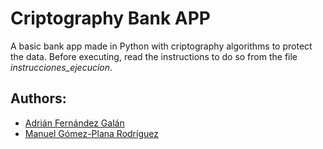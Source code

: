 # Criptography Bank APP

A basic bank app made in Python with criptography algorithms to protect the data. Before executing, read the instructions to do so from the file *instrucciones_ejecucion*.

## Authors:

- [Adrián Fernández Galán](https://github.com/Adri-Extremix)
- [Manuel Gómez-Plana Rodríguez](https://github.com/ManuGPR)
